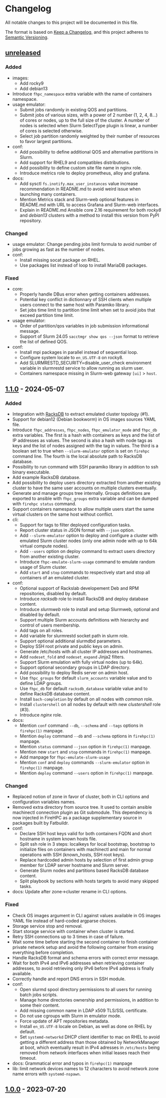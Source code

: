 # Changelog

All notable changes to this project will be documented in this file.

The format is based on [Keep a Changelog](https://keepachangelog.com/en/1.0.0/),
and this project adheres to
[Semantic Versioning](https://semver.org/spec/v2.0.0.html).

## [unreleased]

### Added
- images:
  - Add rocky9
  - Add debian13
- Introduce `fhpc_namespace` extra variable with the name of containers
  namespace.
- usage emulator:
  - Submit jobs randomly in existing QOS and partitions.
  - Submit jobs of various sizes, with a power of 2 number (1, 2, 4, 8…) of
    cores or nodes, up to the full size of the cluster. A number of nodes is
    selected when Slurm SelectType plugin is linear, a number of cores is
    selected otherwise.
  - Select job partition randomly weighted by their number of resources to favor
    largest partitions.
- conf:
  - Add possibility to define additional QOS and alternative partitions in
    Slurm.
  - Add support for RHEL9 and compatibles distributions.
  - Add possibility to define custom site file name in nginx role.
  - Introduce metrics role to deploy prometheus, alloy and grafana.
- docs:
  - Add sysctl `fs.inotify.max_user_instances` value increase recommendation in
    README.md to avoid weird issue when launching many containers.
  - Mention Metrics stack and Slurm-web optional features in README.md with URL
    to access Grafana and Slurm-web interfaces.
  - Explain in README.md Ansible core 2.16 requirement for both _rocky8_ and
    _debian13_ clusters with a method to install this version from PyPI
    repository.

### Changed
- usage emulator: Change pending jobs limit formula to avoid number of jobs
  growing as fast as the number of nodes.
- conf:
  - Install missing socat package on RHEL.
  - Use packages list instead of loop to install MariaDB packages.

### Fixed
- core:
  - Properly handle DBus error when getting containers addresses.
  - Potential key conflict in dictionnary of SSH clients when multiple users
    connect to the same host with Paramiko library.
  - Set jobs time limit to partition time limit when set to avoid jobs that
    exceed partition time limit.
- usage emulator:
  - Order of partition/qos variables in job submission informational message.
  - Support of Slurm 24.05 `sacctmgr show qos --json` format to retrieve the
    list of defined QOS.
- conf:
  - Install mpi packages in parallel instead of sequential loop.
  - Configure system locale to `en_US.UTF-8` on rocky8.
  - Add SLURMRESTD_SECURITY=disable_user_check environment variable in
    slurmrestd service to allow running as slurm user.
  - Containers namespace missing in Slurm-web gateway `[ui]` > `host`.

## [1.1.0] - 2024-05-07

### Added
- Integration with [RacksDB](https://github.com/rackslab/RacksDB) to extract
  emulated cluster topology (#1).
- Support for debian12 (Debian bookworm) in OS images sources YAML file.
- Introduce `fhpc_addresses`, `fhpc_nodes`, `fhpc_emulator_mode` and `fhpc_db`
  extra variables. The first is a hash with containers as keys and the list of
  IP addresses as values. The second is also a hash with node tags as keys and
  the list of nodes assigned with the tag in values. The third is a boolean set
  to true when `--slurm-emulator` option is set on `firehpc` command line. The
  fourth is the local absolute path to RacksDB database.
- Possibility to run command with SSH paramiko library in addition to ssh binary
  executable.
- Add example RacksDB database.
- Add possibility to deploy users directory extracted from another existing
  cluster to have the same user accounts on multiple clusters eventually.
- Generate and manage groups tree internally. Groups definitions are exported to
  ansible with `fhpc_groups` extra variable and can be dumped with
  `firehpc status` command.
- Support containers namespace to allow multiple users start the same virtual
  clusters on the same host without conflict.
- cli:
  - Support for tags to filter deployed configuration tasks.
  - Report cluster status in JSON format with `--json` option.
  - Add `--slurm-emulator` option to deploy and configure a cluster with
    emulated Slurm cluster nodes (only one admin node with up to 64k virtual
    compute nodes).
  - Add `--users` option on deploy command to extract users directory from
    another existing cluster.
  - Introduce `fhpc-emulate-slurm-usage` command to emulate random usage of
    Slurm cluster.
  - Add `start` and `stop` commands to respectively start and stop all
    containers of an emulated cluster.
- conf:
  - Optional support of Rackslab developement Deb and RPM repositories, disabled
    by default.
  - Introduce _racksdb_ role to install RacksDB and deploy database content.
  - Introduce _slurmweb_ role to install and setup Slurmweb, optional and
    disabled by default.
  - Support multiple Slurm accounts definitions with hierarchy and control of
    users membership.
  - Add tags on all roles.
  - Add variable for slurmrestd socket path in slurm role.
  - Support optional additional slurmdbd parameters.
  - Deploy SSH root private and public keys on admin.
  - Generate /etc/hosts with all cluster IP addresses and hostnames.
  - Add `nodeset_fold` and `nodeset_expand` Jinja2 filters.
  - Support Slurm emulation with fully virtual nodes (up to 64k).
  - Support optional secondary groups in LDAP directory.
  - Add possibility to deploy Redis server on admin host.
  - Use `fhpc_groups` for default `slurm_accounts` variable value and to define
    LDAP groups.
  - Use `fhpc_db` for default `racksdb_database` variable value and to define
    RacksDB database content.
  - Install `bach-completion` by default on all nodes with _common_ role.
  - Install `clustershell` on all nodes by default with new _clustershell_
    role (#3).
  - Introduce _nginx_ role.
- docs:
  - Mention `conf` command `--db`, `--schema` and `--tags` options in
    `firehpc(1)` manpage.
  - Mention `deploy` command `--db` and `--schema` options in `firehpc(1)`
    manpage.
  - Mention `status` command `--json` option in `firehpc(1)` manpage.
  - Mention new `start` and `stop` commands in `firehpc(1)` manpage.
  - Add manpage for `fhpc-emulate-slurm-usage`
  - Mention `conf` and `deploy` commands `--slurm-emulator` option in
    `firehpc(1)` manpage.
  - Mention `deploy` command `--users` option in `firehpc(1)` manpage.

### Changed
- Replaced notion of zone in favor of cluster, both in CLI options and
  configuration variables names.
- Removed extra directory from source tree. It used to contain ansible
  machinectl connection plugin as Git submodule. This dependency is now injected
  in FireHPC as a package supplementary source in packages built by Fatbuildr.
- conf:
  - Declare SSH host keys valid for both containers FQDN and short hostname
    in system known hosts file.
  - Split ssh role in 3 steps: localkeys for local bootstrap, bootstrap to
    initialize files on containers with machinectl and main for normal
    operations with SSH (known_hosts, SSH root keys).
  - Replace hardcoded admin hosts by selection of first admin group member for
    LDAP server hostname and Slurm server.
  - Generate Slurm nodes and partitions based RacksDB database content.
  - Split playbook by sections with hosts targets to avoid many skipped tasks.
- docs: Update after zone→cluster rename in CLI options.

### Fixed
- Check OS images argument in CLI against values available in OS images YAML
  file instead of hard-coded argparse choices.
- Storage service stop and removal.
- Start storage service with container when cluster is started.
- Retry SSH connections up to 3 times in case of failure.
- Wait some time before starting the second container to finish container
  private network setup and avoid the following container from erasing
  everything before completion.
- Handle RacksDB format and schema errors with correct error message.
- Wait for both IPv4 and IPv6 addresses when retrieving container addresses, to
  avoid retrieving only IPv6 before IPv4 address is finally available.
- Correctly handle and report DNS errors in SSH module.
- conf:
  - Open slurmd spool directory permissions to all users for running batch
    jobs scripts.
  - Manage home directories ownership and permissions, in addition to some their
    content.
  - Add missing common name in LDAP x509 TLS/SSL certificate.
  - Do not use cgroups with Slurm in emulator mode.
  - Force update of APT repositories metadata.
  - Install `en_US.UTF-8` locale on Debian, as well as done on RHEL by default.
  - Set `systemd-networkd` DHCP client identifier to mac on RHEL to avoid
    getting a different address than those obtained by NetworkManager at boot,
    which eventually result in IPv4 adresses in `/etc/hosts` being removed from
    network interfaces when initial leases reach their timeout.
- docs: Grammatical error and typos in `firehpc(1)` manpage
- lib: limit network devices names to 12 characters to avoid network zone name
  errors with `systemd-nspawn`.

## [1.0.0] - 2023-07-20

[unreleased]: https://github.com/rackslab/firehpc/compare/v1.1.0...HEAD
[1.1.0]: https://github.com/rackslab/firehpc/releases/tag/v1.1.0
[1.0.0]: https://github.com/rackslab/firehpc/releases/tag/v1.0.0
